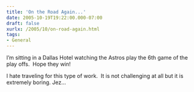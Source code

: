 ```yaml
---
title: 'On the Road Again...'
date: 2005-10-19T19:22:00.000-07:00
draft: false
xurlx: /2005/10/on-road-again.html
tags: 
- General
---
```


I’m sitting in a Dallas Hotel watching the Astros play the 6th game of the play offs.  Hope they win!

I hate traveling for this type of work.  It is not challenging at all but it is extremely boring. Jez…